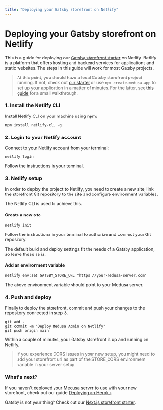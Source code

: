 ```yaml
---
title: "Deploying your Gatsby storefront on Netlify"
---
```


# Deploying your Gatsby storefront on Netlify

This is a guide for deploying our [Gatsby storefront starter](https://github.com/medusajs/gatsby-starter-medusa) on Netlify. Netlify is a platform that offers hosting and backend services for applications and static websites. The steps in this guide will work for most Gatsby projects.

> At this point, you should have a local Gatsby storefront project running. If not, check out [our starter](https://github.com/medusajs/gatsby-starter-medusa) or use `npx create-medusa-app` to set up your application in a matter of minutes. For the latter, see [this guide](https://docs.medusajs.com/how-to/create-medusa-app) for a small walkthrough.

### 1. Install the Netlify CLI

Install Netlify CLI on your machine using npm:

```shell=
npm install netlify-cli -g
```

### 2. Login to your Netlify account

Connect to your Netlify account from your terminal:

```shell=
netlify login
```

Follow the instructions in your terminal.

### 3. Netlify setup

In order to deploy the project to Netlify, you need to create a new site, link the storefront Git repository to the site and configure environment variables.

The Netlify CLI is used to achieve this.

#### Create a new site

```shell=
netlify init
```

Follow the instructions in your terminal to authorize and connect your Git repository.

The default build and deploy settings fit the needs of a Gatsby application, so leave these as is.

#### Add an environment variable

```shell=
netlify env:set GATSBY_STORE_URL "https://your-medusa-server.com"
```

The above environment variable should point to your Medusa server.

### 4. Push and deploy

Finally to deploy the storefront, commit and push your changes to the repository connected in step 3.

```shell=
git add .
git commit -m "Deploy Medusa Admin on Netlify"
git push origin main
```

Within a couple of minutes, your Gatsby storefront is up and running on Netlify.

> If you experience CORS issues in your new setup, you might need to add your storefront url as part of the STORE_CORS environment variable in your server setup.

### What's next?

If you haven't deployed your Medusa server to use with your new storefront, check out our guide [Deploying on Heroku](https://docs.medusajs.com/how-to/deploying-on-heroku).

Gatsby is not your thing? Check out our [Next.js storefront starter](https://github.com/medusajs/nextjs-starter-medusa).
